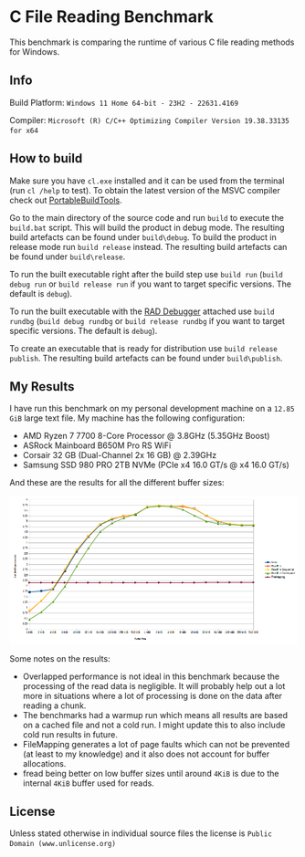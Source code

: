 # C File Reading Benchmark

This benchmark is comparing the runtime of various C file reading methods for Windows.


## Info

Build Platform: `Windows 11 Home 64-bit - 23H2 - 22631.4169`

Compiler: `Microsoft (R) C/C++ Optimizing Compiler Version 19.38.33135 for x64`


## How to build

Make sure you have `cl.exe` installed and it can be used from the terminal (run `cl /help` to test).
To obtain the latest version of the MSVC compiler check out [PortableBuildTools](https://github.com/Data-Oriented-House/PortableBuildTools).

Go to the main directory of the source code and run `build` to execute the `build.bat` script. This will build the product in debug mode. The resulting build artefacts can be found under `build\debug`. To build the product in release mode run `build release` instead. The resulting build artefacts can be found under `build\release`.

To run the built executable right after the build step use `build run` (`build debug run` or `build release run` if you want to target specific versions. The default is `debug`).

To run the built executable with the [RAD Debugger](https://github.com/EpicGamesExt/raddebugger) attached use `build rundbg` (`build debug rundbg` or `build release rundbg` if you want to target specific versions. The default is `debug`).

To create an executable that is ready for distribution use `build release publish`. The resulting build artefacts can be found under `build\publish`.


## My Results

I have run this benchmark on my personal development machine on a `12.85 GiB` large text file. My machine has the following configuration:

* AMD Ryzen 7 7700 8-Core Processor @ 3.8GHz (5.35GHz Boost)
* ASRock Mainboard B650M Pro RS WiFi
* Corsair 32 GB (Dual-Channel 2x 16 GB) @ 2.39GHz
* Samsung SSD 980 PRO 2TB NVMe (PCIe x4 16.0 GT/s @ x4 16.0 GT/s)

And these are the results for all the different buffer sizes:

![Benchmark result chart](results.png)

Some notes on the results:

* Overlapped performance is not ideal in this benchmark because the processing of the read data is negligible. It will probably help out a lot more in situations where a lot of processing is done on the data after reading a chunk.
* The benchmarks had a warmup run which means all results are based on a cached file and not a cold run. I might update this to also include cold run results in future.
* FileMapping generates a lot of page faults which can not be prevented (at least to my knowledge) and it also does not account for buffer allocations.
* fread being better on low buffer sizes until around `4KiB` is due to the internal `4KiB` buffer used for reads.


## License

Unless stated otherwise in individual source files the license is `Public Domain (www.unlicense.org)`
